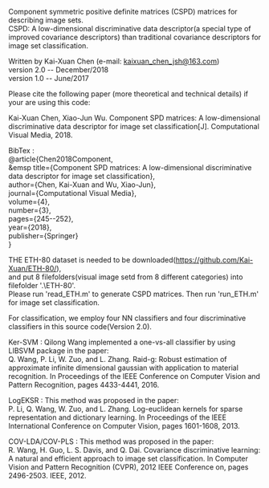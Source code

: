 Component symmetric positive definite matrices (CSPD) matrices for describing image sets.  
CSPD: A low-dimensional discriminative data descriptor(a special type of improved covariance descriptors) than traditional covariance descriptors for image set classification.  

Written by Kai-Xuan Chen (e-mail: kaixuan_chen_jsh@163.com)  
version 2.0 -- December/2018  
version 1.0 -- June/2017  

Please cite the following paper (more theoretical and technical details) if your are using this code:

Kai-Xuan Chen, Xiao-Jun Wu. Component SPD matrices: A low-dimensional discriminative
data descriptor for image set classification[J]. Computational Visual Media, 2018. 

BibTex :   
@article{Chen2018Component,  
&emsp    title={Component SPD matrices: A low-dimensional discriminative data descriptor for image set classification},  
      author={Chen, Kai-Xuan and Wu, Xiao-Jun},  
      journal={Computational Visual Media},  
      volume={4},  
      number={3},  
      pages={245--252},  
      year={2018},  
      publisher={Springer}  
}  

THE ETH-80 dataset is needed to be downloaded(https://github.com/Kai-Xuan/ETH-80/),  
and put 8 filefolders(visual image setd from 8 different categories) into filefolder '.\ETH-80\'.  
Please run 'read_ETH.m' to generate CSPD matrices. Then run 'run_ETH.m' for image set classification.  


For classification, we employ four NN classifiers and four discriminative classifiers in this source code(Version 2.0).  

Ker-SVM : Qilong Wang implemented a one-vs-all classifier by using LIBSVM package in the paper:  
Q. Wang, P. Li, W. Zuo, and L. Zhang. Raid-g: Robust estimation of approximate infinite dimensional gaussian with application to material recognition. In Proceedings of the IEEE Conference on Computer Vision and Pattern Recognition, pages 4433-4441, 2016.  

LogEKSR : This method was proposed in the paper:  
P. Li, Q. Wang, W. Zuo, and L. Zhang. Log-euclidean kernels for sparse representation and dictionary learning. In Proceedings of the IEEE International Conference on Computer Vision, pages 1601-1608, 2013.

COV-LDA/COV-PLS :  This method was proposed in the paper:  
R. Wang, H. Guo, L. S. Davis, and Q. Dai. Covariance discriminative learning: A natural and efficient approach to image set classification. In Computer Vision and Pattern Recognition (CVPR), 2012 IEEE Conference on, pages 2496-2503. IEEE, 2012.  
